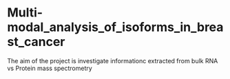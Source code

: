 # Multi-modal_analysis_of_isoforms_in_breast_cancer
The aim of the project is investigate informationc extracted from bulk RNA vs Protein mass spectrometry 

